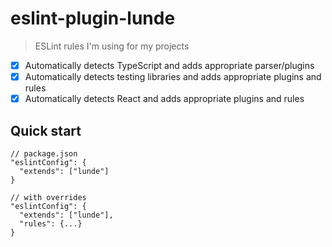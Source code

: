 # eslint-plugin-lunde

> ESLint rules I'm using for my projects

- [x] Automatically detects TypeScript and adds appropriate parser/plugins
- [x] Automatically detects testing libraries and adds appropriate plugins and rules
- [x] Automatically detects React and adds appropriate plugins and rules

## Quick start

```
// package.json
"eslintConfig": {
  "extends": ["lunde"]
}

// with overrides
"eslintConfig": {
  "extends": ["lunde"],
  "rules": {...}
}
```
